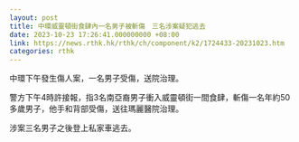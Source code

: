 ```yaml
---
layout: post
title: 中環威靈頓街食肆內一名男子被斬傷　三名涉案疑犯逃去
date: 2023-10-23 17:26:41.000000000 +08:00
link: https://news.rthk.hk/rthk/ch/component/k2/1724433-20231023.htm
categories: rthk
---
```


中環下午發生傷人案，一名男子受傷，送院治理。

警方下午4時許接報，指3名南亞裔男子衝入威靈頓街一間食肆，斬傷一名年約50多歲男子，他手和背部受傷，送往瑪麗醫院治理。

涉案三名男子之後登上私家車逃去。
